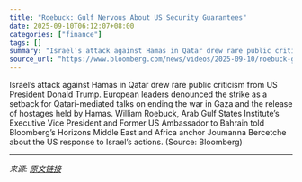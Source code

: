 ```yaml
---
title: "Roebuck: Gulf Nervous About US Security Guarantees"
date: 2025-09-10T06:12:07+08:00
categories: ["finance"]
tags: []
summary: "Israel’s attack against Hamas in Qatar drew rare public criticism from US President Donald Trump. European leaders denounced the strike as a setback for Qatari-mediated talks on ending the war in Gaza"
source_url: "https://www.bloomberg.com/news/videos/2025-09-10/roebuck-gulf-nervous-about-us-security-guarantees-video"
---
```


Israel’s attack against Hamas in Qatar drew rare public criticism from US President Donald Trump. European leaders denounced the strike as a setback for Qatari-mediated talks on ending the war in Gaza and the release of hostages held by Hamas. William Roebuck, Arab Gulf States Institute’s Executive Vice President and Former US Ambassador to Bahrain told Bloomberg’s Horizons Middle East and Africa anchor Joumanna Bercetche about the US response to Israel’s actions. (Source: Bloomberg)

---

*来源: [原文链接](https://www.bloomberg.com/news/videos/2025-09-10/roebuck-gulf-nervous-about-us-security-guarantees-video)*
